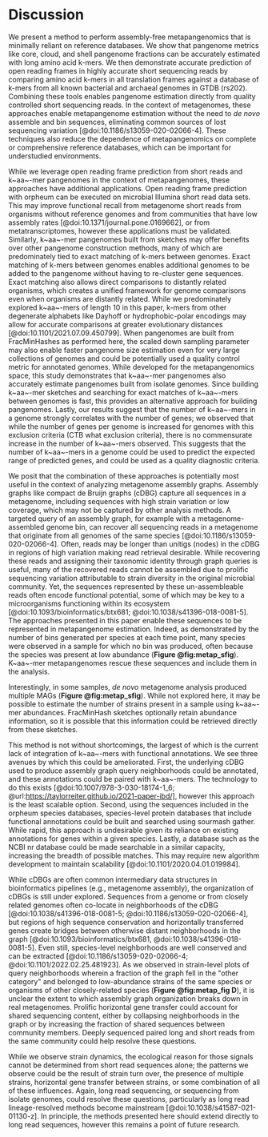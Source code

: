 # Discussion

We present a method to perform assembly-free metapangenomics that is minimally reliant on reference databases.
We show that pangenome metrics like core, cloud, and shell pangenome fractions can be accurately estimated with long amino acid k-mers.
We then demonstrate accurate prediction of open reading frames in highly accurate short sequencing reads by comparing amino acid k-mers in all translation frames against a database of k-mers from all known bacterial and archaeal genomes in GTDB (rs202).
Combining these tools enables pangenome estimation directly from quality controlled short sequencing reads.
In the context of metagenomes, these approaches enable metapangenome estimation without the need to *de novo* assemble and bin sequences, eliminating common sources of lost sequencing variation [@doi:10.1186/s13059-020-02066-4]. These techniques also reduce the dependence of metapangenomics on complete or comprehensive reference databases, which can be important for understudied environments.

While we leverage open reading frame prediction from short reads and k~aa~-mer pangenomes in the context of metapangenomes, these approaches have additional applications. 
Open reading frame prediction with orpheum can be executed on microbial Illumina short read data sets.
This may improve functional recall from metagenome short reads from organisms without reference genomes and from communities that have low assembly rates [@doi:10.1371/journal.pone.0169662], or from metatranscriptomes, however these applications must be validated.
Similarly, k~aa~-mer pangenomes built from sketches may offer benefits over other pangenome construction methods, many of which are predominately tied to exact matching of k-mers between genomes.
Exact matching of k-mers between genomes enables additional genomes to be added to the pangenome without having to re-cluster gene sequences. 
Exact matching also allows direct comparisons to distantly related organisms, which creates a unified framework for genome comparisons even when organisms are distantly related.
While we predominately explored k~aa~-mers of length 10 in this paper, k-mers from other degenerate alphabets like Dayhoff or hydrophobic-polar encodings may allow for accurate comparisons at greater evolutionary distances [@doi:10.1101/2021.07.09.450799].
When pangenomes are built from FracMinHashes as performed here, the scaled down sampling parameter may also enable faster pangenome size estimation even for very large collections of genomes and could be potentially used a quality control metric for annotated genomes.
While developed for the metapangenomics space, this study demonstrates that k~aa~-mer pangenomes also accurately estimate pangenomes built from isolate genomes. 
Since building k~aa~-mer sketches and searching for exact matches of k~aa~-mers between genomes is fast, this provides an alternative approach for building pangenomes.
Lastly, our results suggest that the number of k~aa~-mers in a genome strongly correlates with the number of genes; we observed that while the number of genes per genome is increased for genomes with this exclusion criteria (CTB what exclusion criteria), there is no commensurate increase in the number of k~aa~-mers observed. 
This suggests that the number of k~aa~-mers in a genome could be used to predict the expected range of predicted genes, and could be used as a quality diagnostic criteria.

We posit that the combination of these approaches is potentially most useful in the context of analyzing metagenome assembly graphs.
Assembly graphs like compact de Bruijn graphs (cDBG) capture all sequences in a metagenome, including sequences with high strain variation or low coverage, which may not be captured by other analysis methods. 
A targeted query of an assembly graph, for example with a metagenome-assembled genome bin, can recover all sequencing reads in a metagenome that originate from all genomes of the same species [@doi:10.1186/s13059-020-02066-4]. 
Often, reads may be longer than unitigs (nodes) in the cDBG in regions of high variation making read retrieval desirable.
While recovering these reads and assigning their taxonomic identity through graph queries is useful, many of the recovered reads cannot be assembled due to prolific sequencing variation attributable to strain diversity in the original microbial community.
Yet, the sequences represented by these un-assembleable reads often encode functional potential, some of which may be key to a microorganisms functioning within its ecosystem [@doi:10.1093/bioinformatics/btx681; @doi:10.1038/s41396-018-0081-5].
The approaches presented in this paper enable these sequences to be represented in metapangenome estimation.
Indeed, as demonstrated by the number of bins generated per species at each time point, many species were observed in a sample for which no bin was produced, often because the species was present at low abundance (**Figure @fig:metap_sfig**).
K~aa~-mer metapangenomes rescue these sequences and include them in the analysis.

Interestingly, in some samples, *de novo* metagenome analysis produced multiple MAGs (**Figure @fig:metap_sfig**).
While not explored here, it may be possible to estimate the number of strains present in a sample using k~aa~-mer abundances.
FracMinHash sketches optionally retain abundance information, so it is possible that this information could be retrieved directly from these sketches.

This method is not without shortcomings, the largest of which is the current lack of integration of k~aa~-mers with functional annotations.
We see three avenues by which this could be ameliorated.
First, the underlying cDBG used to produce assembly graph query neighborhoods could be annotated, and these annotations could be paired with k~aa~-mers. 
The technology to do this exists [@doi:10.1007/978-3-030-18174-1_6; @url:https://taylorreiter.github.io/2021-paper-ibd/], however this approach is the least scalable option.
Second, using the sequences included in the orpheum species databases, species-level protein databases that include functional annotations could be built and searched using sourmash gather. 
While rapid, this approach is undesirable given its reliance on existing annotations for genes within a given species. 
Lastly, a database such as the NCBI nr database could be made searchable in a similar capacity, increasing the breadth of possible matches. 
This may require new algorithm development to maintain scalability [@doi:10.1101/2020.04.01.019984].

While cDBGs are often common intermediary data structures in bioinformatics pipelines (e.g., metagenome assembly), the organization of cDBGs is still under explored.
Sequences from a genome or from closely related genomes often co-locate in neighborhoods of the cDBG [@doi:10.1038/s41396-018-0081-5; @doi:10.1186/s13059-020-02066-4], but regions of high sequence conservation and horizontally transferred genes create bridges between otherwise distant neighborhoods in the graph [@doi:10.1093/bioinformatics/btx681, @doi:10.1038/s41396-018-0081-5]. 
Even still, species-level neighborhoods are well conserved and can be extracted [@doi:10.1186/s13059-020-02066-4; @doi:10.1101/2022.02.25.481923].
As we observed in strain-level plots of query neighborhoods wherein a fraction of the graph fell in the "other category" and belonged to low-abundance strains of the same species or organisms of other closely-related species (**Figure @fig:metap_fig D**), it is unclear the extent to which assembly graph organization breaks down in real metagenomes. 
Prolific horizontal gene transfer could account for shared sequencing content, either by collapsing neighborhoods in the graph or by increasing the fraction of shared sequences between community members.
Deeply sequenced paired long and short reads from the same community could help resolve these questions.

While we observe strain dynamics, the ecological reason for those signals cannot be determined from short read sequences alone; the patterns we observe could be the result of strain turn over, the presence of multiple strains, horizontal gene transfer between strains, or some combination of all of these influences.
Again, long read sequencing, or sequencing from isolate genomes, could resolve these questions, particularly as long read lineage-resolved methods become mainstream [@doi:10.1038/s41587-021-01130-z].
In principle, the methods presented here should extend directly to long read sequences, however this remains a point of future research.



